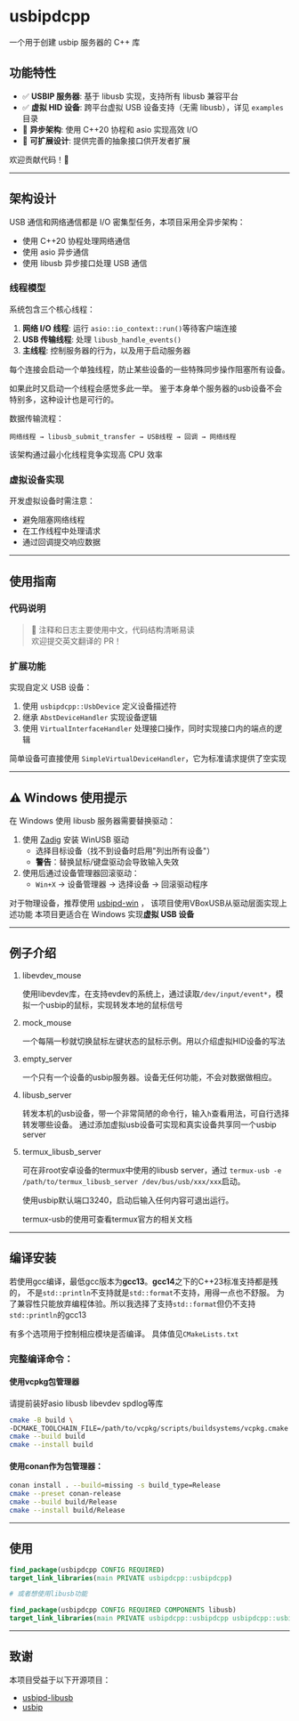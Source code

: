 # usbipdcpp

一个用于创建 usbip 服务器的 C++ 库

## 功能特性

- ✅ **USBIP 服务器**: 基于 libusb 实现，支持所有 libusb 兼容平台
- ✅ **虚拟 HID 设备**: 跨平台虚拟 USB 设备支持（无需 libusb），详见 `examples` 目录
- 🚀 **异步架构**: 使用 C++20 协程和 asio 实现高效 I/O
- 🧩 **可扩展设计**: 提供完善的抽象接口供开发者扩展

欢迎贡献代码！🚀

---

## 架构设计

USB 通信和网络通信都是 I/O 密集型任务，本项目采用全异步架构：

- 使用 C++20 协程处理网络通信
- 使用 asio 异步通信
- 使用 libusb 异步接口处理 USB 通信

### 线程模型

系统包含三个核心线程：

1. **网络 I/O 线程**: 运行 `asio::io_context::run()`等待客户端连接
2. **USB 传输线程**: 处理 `libusb_handle_events()`
3. **主线程**: 控制服务器的行为，以及用于启动服务器

每个连接会启动一个单独线程，防止某些设备的一些特殊同步操作阻塞所有设备。

如果此时又启动一个线程会感觉多此一举。
鉴于本身单个服务器的usb设备不会特别多，这种设计也是可行的。

数据传输流程：

```
网络线程 → libusb_submit_transfer → USB线程 → 回调 → 网络线程
```

该架构通过最小化线程竞争实现高 CPU 效率

### 虚拟设备实现

开发虚拟设备时需注意：

- 避免阻塞网络线程
- 在工作线程中处理请求
- 通过回调提交响应数据

---

## 使用指南

### 代码说明

> 📝 注释和日志主要使用中文，代码结构清晰易读  
> 欢迎提交英文翻译的 PR！

### 扩展功能

实现自定义 USB 设备：

1. 使用 `usbipdcpp::UsbDevice` 定义设备描述符
2. 继承 `AbstDeviceHandler` 实现设备逻辑
3. 使用 `VirtualInterfaceHandler` 处理接口操作，同时实现接口内的端点的逻辑

简单设备可直接使用 `SimpleVirtualDeviceHandler`，它为标准请求提供了空实现

---

## ⚠️ Windows 使用提示

在 Windows 使用 libusb 服务器需要替换驱动：

1. 使用 [Zadig](https://zadig.akeo.ie/) 安装 WinUSB 驱动
    - 选择目标设备（找不到设备时启用"列出所有设备"）
    - **警告**：替换鼠标/键盘驱动会导致输入失效
2. 使用后通过设备管理器回滚驱动：
    - `Win+X` → 设备管理器 → 选择设备 → 回滚驱动程序

对于物理设备，推荐使用 [usbipd-win](https://github.com/dorssel/usbipd-win) ，
该项目使用VBoxUSB从驱动层面实现上述功能
本项目更适合在 Windows 实现**虚拟 USB 设备**

---

## 例子介绍

1. libevdev_mouse

   使用libevdev库，在支持evdev的系统上，通过读取`/dev/input/event*`，模拟一个usbip的鼠标，实现转发本地的鼠标信号
2. mock_mouse

   一个每隔一秒就切换鼠标左键状态的鼠标示例。用以介绍虚拟HID设备的写法
3. empty_server

   一个只有一个设备的usbip服务器。设备无任何功能，不会对数据做相应。
4. libusb_server

   转发本机的usb设备，带一个非常简陋的命令行，输入`h`查看用法，可自行选择转发哪些设备。
   通过添加虚拟usb设备可实现和真实设备共享同一个usbip server
5. termux_libusb_server

   可在非root安卓设备的termux中使用的libusb server，通过
   `termux-usb -e /path/to/termux_libusb_server /dev/bus/usb/xxx/xxx`启动。

   使用usbip默认端口3240，启动后输入任何内容可退出运行。

   termux-usb的使用可查看termux官方的相关文档
---

## 编译安装

若使用gcc编译，最低gcc版本为**gcc13**。**gcc14**之下的C++23标准支持都是残的，
不是`std::println`不支持就是`std::format`不支持，用得一点也不舒服。
为了兼容性只能放弃编程体验。所以我选择了支持`std::format`但仍不支持`std::println`的gcc13

有多个选项用于控制相应模块是否编译。
具体值见`CMakeLists.txt`

### 完整编译命令：

#### 使用vcpkg包管理器
请提前装好asio libusb libevdev spdlog等库
```bash
cmake -B build \
-DCMAKE_TOOLCHAIN_FILE=/path/to/vcpkg/scripts/buildsystems/vcpkg.cmake
cmake --build build
cmake --install build
```

#### 使用conan作为包管理器：
```bash
conan install . --build=missing -s build_type=Release
cmake --preset conan-release
cmake --build build/Release
cmake --install build/Release
```

---

## 使用

```cmake
find_package(usbipdcpp CONFIG REQUIRED)
target_link_libraries(main PRIVATE usbipdcpp::usbipdcpp)

# 或者想使用libusb功能

find_package(usbipdcpp CONFIG REQUIRED COMPONENTS libusb)
target_link_libraries(main PRIVATE usbipdcpp::usbipdcpp usbipdcpp::usbipdcpp_libusb)
```

---

## 致谢

本项目受益于以下开源项目：

- [usbipd-libusb](https://github.com/raydudu/usbipd-libusb)
- [usbip](https://github.com/jiegec/usbip)